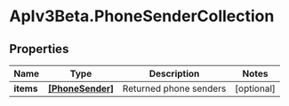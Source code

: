 # ApIv3Beta.PhoneSenderCollection

## Properties

Name | Type | Description | Notes
------------ | ------------- | ------------- | -------------
**items** | [**[PhoneSender]**](PhoneSender.md) | Returned phone senders | [optional] 


